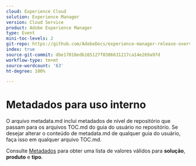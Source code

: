```yaml
---
cloud: Experience Cloud
solution: Experience Manager
version: Cloud Service
product: Adobe Experience Manager
type: Event
mini-toc-levels: 2
git-repo: https://github.com/AdobeDocs/experience-manager-release-overview-events.pt-BR
index: true
source-git-commit: dbe17018edb165127f0386631217ca14e269a97d
workflow-type: tm+mt
source-wordcount: '63'
ht-degree: 100%

---
```



# Metadados para uso interno

O arquivo metadata.md inclui metadados de nível de repositório que passam para os arquivos TOC.md do guia do usuário no repositório. Se desejar alterar o conteúdo de metadata.md de qualquer guia do usuário, faça isso em qualquer arquivo TOC.md.

Consulte [Metadados](https://experienceleague.adobe.com/docs/authoring-guide-exl/using/editing/user-guide-setup/metadata.html?lang=pt-BR) para obter uma lista de valores válidos para **solução**, **produto** e **tipo**.
